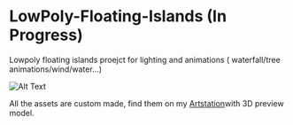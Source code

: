 # LowPoly-Floating-Islands (In Progress)
Lowpoly floating islands proejct for lighting and animations ( waterfall/tree animations/wind/water...)

![Alt Text](https://i.imgur.com/85SOFmh.png)

All the assets are custom made, find them on my [Artstation](https://www.artstation.com/artwork/Dx2OWE)with 3D preview model. 
